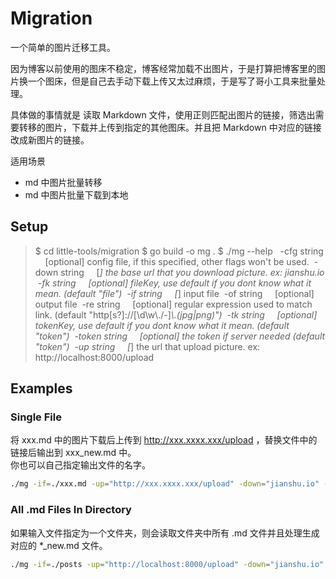 # Migration

一个简单的图片迁移工具。

因为博客以前使用的图床不稳定，博客经常加载不出图片，于是打算把博客里的图片换一个图床，但是自己去手动下载上传又太过麻烦，于是写了哥小工具来批量处理。

具体做的事情就是 读取 Markdown 文件，使用正则匹配出图片的链接，筛选出需要转移的图片，下载并上传到指定的其他图床。并且把 Markdown 中对应的链接改成新图片的链接。

适用场景

- md 中图片批量转移
- md 中图片批量下载到本地

## Setup

> $ cd little-tools/migration
> $ go build -o mg .
> $ ./mg --help
>   -cfg string
>    	[optional] config file, if this specified, other flags won't be used.
>  -down string
>    	[*] the base url that you download picture. ex: jianshu.io
>  -fk string
>    	[optional] fileKey, use default if you dont know what it mean. (default "file")
>  -if string
>    	[*] input file
>  -of string
>    	[optional] output file
>  -re string
>    	[optional] regular expression used to match link. (default "http[s?]://[\\d\\w\\./-]*\\.(jpg|png)")
>  -tk string
>    	[optional] tokenKey, use default if you dont know what it mean. (default "token")
>  -token string
>    	[optional] the token if server needed (default "token")
>  -up string
>    	[*] the url that upload picture. ex: http://localhost:8000/upload

## Examples

### Single File

将 xxx.md 中的图片下载后上传到 http://xxx.xxxx.xxx/upload ，替换文件中的链接后输出到 xxx_new.md 中。<br />你也可以自己指定输出文件的名字。

```bash
./mg -if=./xxx.md -up="http://xxx.xxxx.xxx/upload" -down="jianshu.io" -token=password
```

### All .md Files In Directory

如果输入文件指定为一个文件夹，则会读取文件夹中所有 .md 文件并且处理生成对应的 *_new.md 文件。

```bash
./mg -if=./posts -up="http://localhost:8000/upload" -down="jianshu.io" -token=password
```
